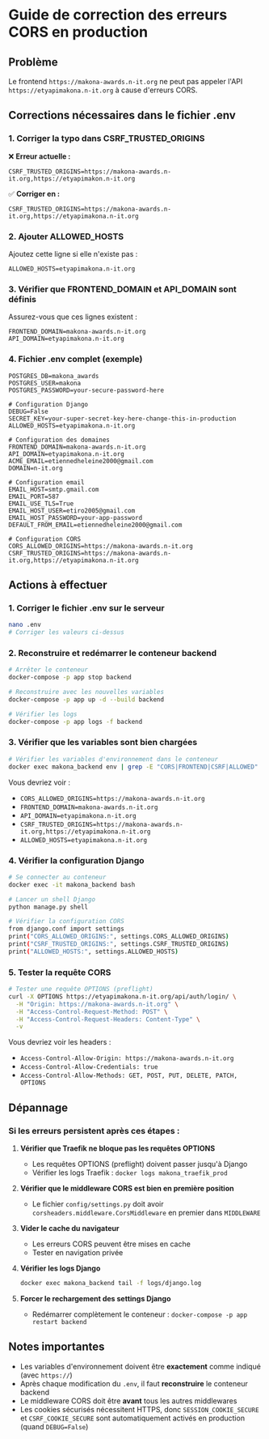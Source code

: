 # Guide de correction des erreurs CORS en production

## Problème
Le frontend `https://makona-awards.n-it.org` ne peut pas appeler l'API `https://etyapimakona.n-it.org` à cause d'erreurs CORS.

## Corrections nécessaires dans le fichier .env

### 1. Corriger la typo dans CSRF_TRUSTED_ORIGINS
❌ **Erreur actuelle :**
```
CSRF_TRUSTED_ORIGINS=https://makona-awards.n-it.org,https://etyapimakon.n-it.org
```

✅ **Corriger en :**
```
CSRF_TRUSTED_ORIGINS=https://makona-awards.n-it.org,https://etyapimakona.n-it.org
```

### 2. Ajouter ALLOWED_HOSTS
Ajoutez cette ligne si elle n'existe pas :
```
ALLOWED_HOSTS=etyapimakona.n-it.org
```

### 3. Vérifier que FRONTEND_DOMAIN et API_DOMAIN sont définis
Assurez-vous que ces lignes existent :
```
FRONTEND_DOMAIN=makona-awards.n-it.org
API_DOMAIN=etyapimakona.n-it.org
```

### 4. Fichier .env complet (exemple)
```env
POSTGRES_DB=makona_awards
POSTGRES_USER=makona
POSTGRES_PASSWORD=your-secure-password-here

# Configuration Django
DEBUG=False
SECRET_KEY=your-super-secret-key-here-change-this-in-production
ALLOWED_HOSTS=etyapimakona.n-it.org

# Configuration des domaines
FRONTEND_DOMAIN=makona-awards.n-it.org
API_DOMAIN=etyapimakona.n-it.org
ACME_EMAIL=etiennedheleine2000@gmail.com
DOMAIN=n-it.org

# Configuration email
EMAIL_HOST=smtp.gmail.com
EMAIL_PORT=587
EMAIL_USE_TLS=True
EMAIL_HOST_USER=etiro2005@gmail.com
EMAIL_HOST_PASSWORD=your-app-password
DEFAULT_FROM_EMAIL=etiennedheleine2000@gmail.com

# Configuration CORS
CORS_ALLOWED_ORIGINS=https://makona-awards.n-it.org
CSRF_TRUSTED_ORIGINS=https://makona-awards.n-it.org,https://etyapimakona.n-it.org
```

## Actions à effectuer

### 1. Corriger le fichier .env sur le serveur
```bash
nano .env
# Corriger les valeurs ci-dessus
```

### 2. Reconstruire et redémarrer le conteneur backend
```bash
# Arrêter le conteneur
docker-compose -p app stop backend

# Reconstruire avec les nouvelles variables
docker-compose -p app up -d --build backend

# Vérifier les logs
docker-compose -p app logs -f backend
```

### 3. Vérifier que les variables sont bien chargées
```bash
# Vérifier les variables d'environnement dans le conteneur
docker exec makona_backend env | grep -E "CORS|FRONTEND|CSRF|ALLOWED"
```

Vous devriez voir :
- `CORS_ALLOWED_ORIGINS=https://makona-awards.n-it.org`
- `FRONTEND_DOMAIN=makona-awards.n-it.org`
- `API_DOMAIN=etyapimakona.n-it.org`
- `CSRF_TRUSTED_ORIGINS=https://makona-awards.n-it.org,https://etyapimakona.n-it.org`
- `ALLOWED_HOSTS=etyapimakona.n-it.org`

### 4. Vérifier la configuration Django
```bash
# Se connecter au conteneur
docker exec -it makona_backend bash

# Lancer un shell Django
python manage.py shell

# Vérifier la configuration CORS
from django.conf import settings
print("CORS_ALLOWED_ORIGINS:", settings.CORS_ALLOWED_ORIGINS)
print("CSRF_TRUSTED_ORIGINS:", settings.CSRF_TRUSTED_ORIGINS)
print("ALLOWED_HOSTS:", settings.ALLOWED_HOSTS)
```

### 5. Tester la requête CORS
```bash
# Tester une requête OPTIONS (preflight)
curl -X OPTIONS https://etyapimakona.n-it.org/api/auth/login/ \
  -H "Origin: https://makona-awards.n-it.org" \
  -H "Access-Control-Request-Method: POST" \
  -H "Access-Control-Request-Headers: Content-Type" \
  -v
```

Vous devriez voir les headers :
- `Access-Control-Allow-Origin: https://makona-awards.n-it.org`
- `Access-Control-Allow-Credentials: true`
- `Access-Control-Allow-Methods: GET, POST, PUT, DELETE, PATCH, OPTIONS`

## Dépannage

### Si les erreurs persistent après ces étapes :

1. **Vérifier que Traefik ne bloque pas les requêtes OPTIONS**
   - Les requêtes OPTIONS (preflight) doivent passer jusqu'à Django
   - Vérifier les logs Traefik : `docker logs makona_traefik_prod`

2. **Vérifier que le middleware CORS est bien en première position**
   - Le fichier `config/settings.py` doit avoir `corsheaders.middleware.CorsMiddleware` en premier dans `MIDDLEWARE`

3. **Vider le cache du navigateur**
   - Les erreurs CORS peuvent être mises en cache
   - Tester en navigation privée

4. **Vérifier les logs Django**
   ```bash
   docker exec makona_backend tail -f logs/django.log
   ```

5. **Forcer le rechargement des settings Django**
   - Redémarrer complètement le conteneur : `docker-compose -p app restart backend`

## Notes importantes

- Les variables d'environnement doivent être **exactement** comme indiqué (avec `https://`)
- Après chaque modification du `.env`, il faut **reconstruire** le conteneur backend
- Le middleware CORS doit être **avant** tous les autres middlewares
- Les cookies sécurisés nécessitent HTTPS, donc `SESSION_COOKIE_SECURE` et `CSRF_COOKIE_SECURE` sont automatiquement activés en production (quand `DEBUG=False`)

